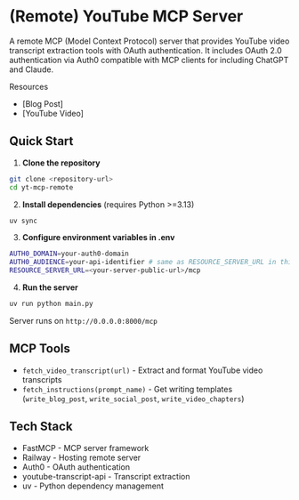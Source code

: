 # (Remote) YouTube MCP Server

A remote MCP (Model Context Protocol) server that provides YouTube video transcript extraction tools with OAuth authentication. It includes OAuth 2.0 authentication via Auth0 compatible with MCP clients for including ChatGPT and Claude.

Resources
- [Blog Post]
- [YouTube Video]

## Quick Start

1. **Clone the repository**
```bash
git clone <repository-url>
cd yt-mcp-remote
```

2. **Install dependencies** (requires Python >=3.13)
```bash
uv sync
```

3. **Configure environment variables in .env**
```bash
AUTH0_DOMAIN=your-auth0-domain
AUTH0_AUDIENCE=your-api-identifier # same as RESOURCE_SERVER_URL in this example
RESOURCE_SERVER_URL=<your-server-public-url>/mcp
```

4. **Run the server**
```bash
uv run python main.py
```

Server runs on `http://0.0.0.0:8000/mcp`

## MCP Tools

- `fetch_video_transcript(url)` - Extract and format YouTube video transcripts
- `fetch_instructions(prompt_name)` - Get writing templates (`write_blog_post`, `write_social_post`, `write_video_chapters`)

## Tech Stack

- FastMCP - MCP server framework
- Railway - Hosting remote server
- Auth0 - OAuth authentication
- youtube-transcript-api - Transcript extraction
- uv - Python dependency management
